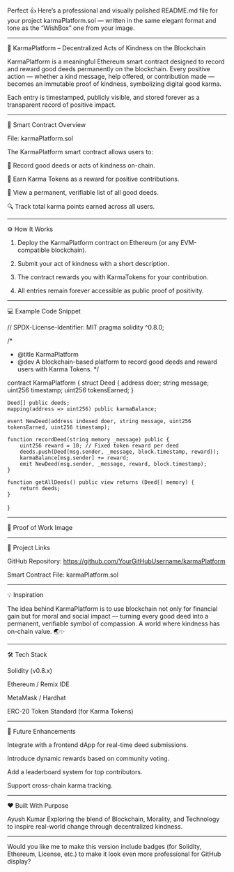 Perfect 👍 Here’s a professional and visually polished README.md file for your project karmaPlatform.sol — written in the same elegant format and tone as the “WishBox” one from your image.


---

🌿 KarmaPlatform – Decentralized Acts of Kindness on the Blockchain

KarmaPlatform is a meaningful Ethereum smart contract designed to record and reward good deeds permanently on the blockchain.
Every positive action — whether a kind message, help offered, or contribution made — becomes an immutable proof of kindness, symbolizing digital good karma.

Each entry is timestamped, publicly visible, and stored forever as a transparent record of positive impact.


---

🧩 Smart Contract Overview

File: karmaPlatform.sol

The KarmaPlatform smart contract allows users to:

🌱 Record good deeds or acts of kindness on-chain.

💎 Earn Karma Tokens as a reward for positive contributions.

🧾 View a permanent, verifiable list of all good deeds.

🔍 Track total karma points earned across all users.



---

⚙ How It Works

1. Deploy the KarmaPlatform contract on Ethereum (or any EVM-compatible blockchain).


2. Submit your act of kindness with a short description.


3. The contract rewards you with KarmaTokens for your contribution.


4. All entries remain forever accessible as public proof of positivity.




---

💻 Example Code Snippet

// SPDX-License-Identifier: MIT
pragma solidity ^0.8.0;

/*
 * @title KarmaPlatform
 * @dev A blockchain-based platform to record good deeds and reward users with Karma Tokens.
 */

contract KarmaPlatform {
    struct Deed {
        address doer;
        string message;
        uint256 timestamp;
        uint256 tokensEarned;
    }

    Deed[] public deeds;
    mapping(address => uint256) public karmaBalance;

    event NewDeed(address indexed doer, string message, uint256 tokensEarned, uint256 timestamp);

    function recordDeed(string memory _message) public {
        uint256 reward = 10; // Fixed token reward per deed
        deeds.push(Deed(msg.sender, _message, block.timestamp, reward));
        karmaBalance[msg.sender] += reward;
        emit NewDeed(msg.sender, _message, reward, block.timestamp);
    }

    function getAllDeeds() public view returns (Deed[] memory) {
        return deeds;
    }
}


---

📸 Proof of Work Image




---

🔗 Project Links

GitHub Repository: https://github.com/YourGitHubUsername/karmaPlatform

Smart Contract File: karmaPlatform.sol



---

💡 Inspiration

The idea behind KarmaPlatform is to use blockchain not only for financial gain but for moral and social impact — turning every good deed into a permanent, verifiable symbol of compassion.
A world where kindness has on-chain value. 🌏✨


---

🛠 Tech Stack

Solidity (v0.8.x)

Ethereum / Remix IDE

MetaMask / Hardhat

ERC-20 Token Standard (for Karma Tokens)



---

🚀 Future Enhancements

Integrate with a frontend dApp for real-time deed submissions.

Introduce dynamic rewards based on community voting.

Add a leaderboard system for top contributors.

Support cross-chain karma tracking.



---

❤ Built With Purpose

Ayush Kumar
Exploring the blend of Blockchain, Morality, and Technology to inspire real-world change through decentralized kindness.


---

Would you like me to make this version include badges (for Solidity, Ethereum, License, etc.) to make it look even more professional for GitHub display?
